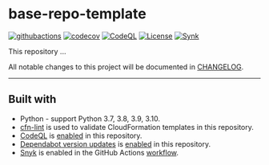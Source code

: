 # base-repo-template

[![githubactions](https://github.com/kyhau/base-repo-templates/workflows/CI/badge.svg)](https://github.com/kyhau/base-repo-templates/actions/workflows/ci.yml)
[![codecov](https://codecov.io/gh/kyhau/base-repo-templates/branch/main/graph/badge.svg)](https://codecov.io/gh/kyhau/base-repo-templates)
[![CodeQL](https://github.com/kyhau/base-repo-templates/workflows/CodeQL/badge.svg)](https://github.com/kyhau/base-repo-templates/actions/workflows/codeql-analysis.yml)
[![License](https://img.shields.io/badge/license-MIT-blue.svg)](http://en.wikipedia.org/wiki/MIT_License)
[![Synk](https://github.com/kyhau/base-repo-templates/workflows/Synk/badge.svg)](https://github.com/kyhau/base-repo-templates/actions/workflows/synk.yml)

This repository ...

All notable changes to this project will be documented in [CHANGELOG](./CHANGELOG.md).

---
## Built with
- Python - support Python 3.7, 3.8, 3.9, 3.10.
- [cfn-lint](https://github.com/aws-cloudformation/cfn-lint) is used to validate CloudFormation templates in this repository.
- [CodeQL](https://codeql.github.com) is [enabled](.github/workflows/codeql-analysis.yml) in this repository.
- [Dependabot version updates](https://docs.github.com/en/code-security/dependabot/dependabot-version-updates) is [enabled](.github/dependabot.yml) in this repository.
- [Snyk](https://github.com/snyk/actions) is enabled in the GitHub Actions [workflow](.github/workflows/synk.yml).

